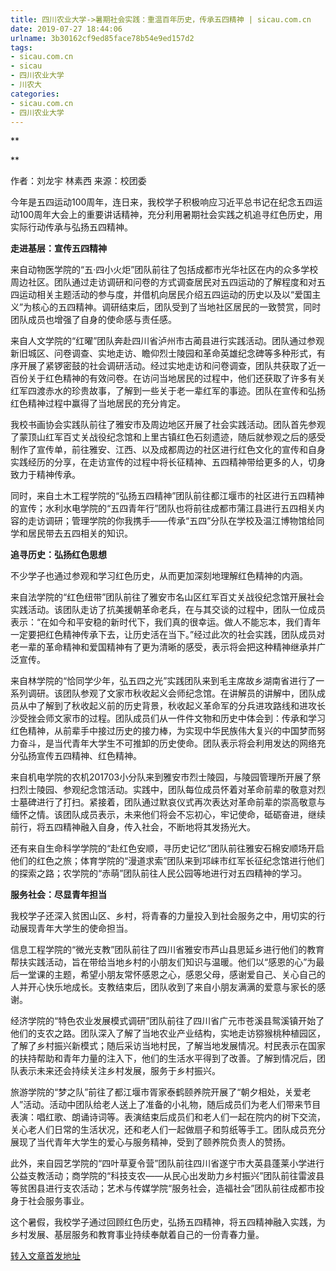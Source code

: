 ```yaml
---
title: 四川农业大学->暑期社会实践：重温百年历史，传承五四精神 | sicau.com.cn
date: 2019-07-27 18:44:06
urlname: 3b30162cf9ed85face78b54e9ed157d2
tags: 
- sicau.com.cn
- sicau
- 四川农业大学
- 川农大
categories:
- sicau.com.cn
- 四川农业大学
---
```



**

**

作者：刘龙宇 林素西 来源：校团委

今年是五四运动100周年，连日来，我校学子积极响应习近平总书记在纪念五四运动100周年大会上的重要讲话精神，充分利用暑期社会实践之机追寻红色历史，用实际行动传承与弘扬五四精神。

**走进基层：宣传五四精神**

来自动物医学院的“五·四小火炬”团队前往了包括成都市光华社区在内的众多学校周边社区。团队通过走访调研和问卷的方式调查居民对五四运动的了解程度和对五四运动相关主题活动的参与度，并借机向居民介绍五四运动的历史以及以“爱国主义”为核心的五四精神。调研结束后，团队受到了当地社区居民的一致赞赏，同时团队成员也增强了自身的使命感与责任感。

来自人文学院的“红曜”团队奔赴四川省泸州市古蔺县进行实践活动。团队通过参观新旧城区、问卷调查、实地走访、瞻仰烈士陵园和革命英雄纪念碑等多种形式，有序开展了紧锣密鼓的社会调研活动。经过实地走访和问卷调查，团队共获取了近一百份关于红色精神的有效问卷。在访问当地居民的过程中，他们还获取了许多有关红军四渡赤水的珍贵故事，了解到一些关于老一辈红军的事迹。团队在宣传和弘扬红色精神过程中赢得了当地居民的充分肯定。

我校书画协会实践队前往了雅安市及周边地区开展了社会实践活动。团队首先参观了蒙顶山红军百丈关战役纪念馆和上里古镇红色石刻遗迹，随后就参观之后的感受制作了宣传单，前往雅安、江西、以及成都周边的社区进行红色文化的宣传和自身实践经历的分享，在走访宣传的过程中将长征精神、五四精神带给更多的人，切身致力于精神传承。

同时，来自土木工程学院的“弘扬五四精神”团队前往都江堰市的社区进行五四精神的宣传；水利水电学院的“五四青年行”团队也将前往成都市蒲江县进行五四相关内容的走访调研；管理学院的你我携手——传承“五四”分队在学校及温江博物馆给同学和居民带去五四相关的知识。

**追寻历史：弘扬红色思想**

不少学子也通过参观和学习红色历史，从而更加深刻地理解红色精神的内涵。

来自法学院的“红色纽带”团队前往了雅安市名山区红军百丈关战役纪念馆开展社会实践活动。该团队走访了抗美援朝革命老兵，在与其交谈的过程中，团队一位成员表示：“在如今和平安稳的新时代下，我们真的很幸运。做人不能忘本，我们青年一定要把红色精神传承下去，让历史活在当下。”经过此次的社会实践，团队成员对老一辈的革命精神和爱国精神有了更为清晰的感受，表示将会把这种精神继承并广泛宣传。

来自林学院的“恰同学少年，弘五四之光”实践团队来到毛主席故乡湖南省进行了一系列调研。该团队参观了文家市秋收起义会师纪念馆。在讲解员的讲解中，团队成员从中了解到了秋收起义前的历史背景，秋收起义革命军的分兵进攻路线和进攻长沙受挫会师文家市的过程。团队成员们从一件件文物和历史中体会到：传承和学习红色精神，从前辈手中接过历史的接力棒，为实现中华民族伟大复兴的中国梦而努力奋斗，是当代青年大学生不可推卸的历史使命。团队表示将会利用发达的网络充分弘扬宣传五四精神、红色精神。

来自机电学院的农机201703小分队来到雅安市烈士陵园，与陵园管理所开展了祭扫烈士陵园、参观纪念馆活动。实践中，团队每位成员怀着对革命前辈的敬意对烈士墓碑进行了打扫。紧接着，团队通过默哀仪式再次表达对革命前辈的崇高敬意与缅怀之情。该团队成员表示，未来他们将会不忘初心，牢记使命，砥砺奋进，继续前行，将五四精神融入自身，传入社会，不断地将其发扬光大。

还有来自生命科学学院的“赴红色安顺，寻历史记忆”团队前往雅安石棉安顺场开启他们的红色之旅；体育学院的“漫道求索”团队来到邛崃市红军长征纪念馆进行他们的探索之路；农学院的“赤萌”团队前往人民公园等地进行对五四精神的学习。

**服务社会：尽显青年担当**

我校学子还深入贫困山区、乡村，将青春的力量投入到社会服务之中，用切实的行动展现青年大学生的使命担当。

信息工程学院的“微光支教”团队前往了四川省雅安市芦山县思延乡进行他们的教育帮扶实践活动，旨在带给当地乡村的小朋友们知识与温暖。他们以“感恩的心”为最后一堂课的主题，希望小朋友常怀感恩之心，感恩父母，感谢爱自己、关心自己的人并开心快乐地成长。支教结束后，团队收到了来自小朋友满满的爱意与家长的感谢。

经济学院的“特色农业发展模式调研”团队前往了四川省广元市苍溪县鸳溪镇开始了他们的支农之路。团队深入了解了当地农业产业结构，实地走访猕猴桃种植园区，了解了乡村振兴新模式；随后采访当地村民，了解当地发展情况。村民表示在国家的扶持帮助和青年力量的注入下，他们的生活水平得到了改善。了解到情况后，团队表示未来还会持续关注乡村发展，服务于乡村振兴。

旅游学院的“梦之队”前往了都江堰市胥家泰鹤颐养院开展了“朝夕相处，关爱老人”活动。活动中团队给老人送上了准备的小礼物，随后成员们为老人们带来节目表演：唱红歌、朗诵诗词等。表演结束后成员们和老人们一起在院内的树下交流，关心老人们日常的生活状况，还和老人们一起做扇子和剪纸等手工。团队成员充分展现了当代青年大学生的爱心与服务精神，受到了颐养院负责人的赞扬。

此外，来自园艺学院的“四叶草夏令营”团队前往四川省遂宁市大英县蓬莱小学进行公益支教活动；商学院的“科技支农——从民心出发助力乡村振兴”团队前往雷波县等贫困县进行支农活动；艺术与传媒学院“服务社会，造福社会”团队前往成都市投身于社会服务事业。

这个暑假，我校学子通过回顾红色历史，弘扬五四精神，将五四精神融入实践，为乡村发展、基层服务和教育事业持续奉献着自己的一份青春力量。





[转入文章首发地址](https://news.sicau.edu.cn/info/1135/52680.htm)